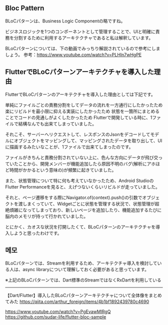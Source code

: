 

## Bloc Pattern

BLoCパターンは、Business Logic Componentの略ですね。

ビジネスロジックを1つのコンポーネントとして管理することで、UIと明確に責務を分割するために利用するアーキテクチャであると私は解釈しています。

BLoCパターンについては、下の動画でみっちり解説されているので参考にしましょう。
参考：https://www.youtube.com/watch?v=PLHln7wHgPE


## FlutterでBLoCパターンアーキテクチャを導入した理由
FlutterでBLoCパターンのアーキテクチャを導入した理由としては下記です。

単純にファイルごとの責務分割をしてデータの流れを一方通行にしたかったため
楽にリビルドを最小限に抑える実装にしたかったため
状態を一箇所にまとめることでコードの見通しがよくしたかったため
Flutterで開発している時に、1ファイルで結構なんでも出来てしまっていました。

それこそ、サーバーへリクエストして、レスポンスのJsonをデコードしてモデルにオブジェクトをマッピングして、マッピングされたデータを取り出して、UIに描画するみたいなことが、1ファイルで出来てしまったのです。

ファイルがきちんと責務分割されていない上に、色んな方向にデータが飛び交っていたことから、開発メンバーが機能追加したら原因不明のバグ(解析にアホほど時間がかかるという意味の)が頻繁に起きていました。

また、状態管理について特に何も考えていなかったため、Android StudioのFlutter Performanceを見ると、えげつないくらいリビルドが走っていました。

それと、ページ遷移をする際にNavigator.of(context).push()の引数でオブジェクトを渡しまくっていて、Widgetごとに状態を管理する状況で、状態管理が超絶煩雑になってしまっており、新しいページを追加したり、機能追加するたびに脳内のメモリが持って行かれていました。

とにかく、カオスな状況を打開したくて、BLoCパターンのアーキテクチャを導入しようと思ったわけです。

## 메모

BLoCパターンでは、Streamを利用するため、アーキテクチャ導入を検討している人は、async libraryについて理解しておく必要があると思っています。

※上記のBLoCパターンでは、Dart標準のStreamではなくRxDartを利用している


---

【Dart/Flutter】導入したBLoCパターンアーキテクチャについて全体像をまとめてみた
https://qiita.com/arthur_foreign/items/4b1bf1892439780c4690

https://www.youtube.com/watch?v=PgEvawMlRgQ
https://github.com/sudar-life/flutter-bloc-sample
